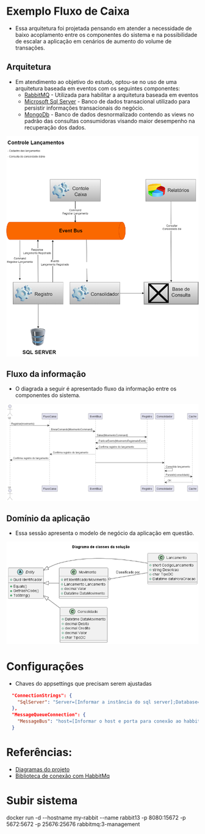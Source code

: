 # Exemplo Fluxo de Caixa

* Essa arquitetura foi projetada pensando em atender a necessidade de baixo acoplamento entre os componentes do sistema e na possibilidade de escalar a aplicação em cenários de aumento do volume de transações.

## Arquitetura 

* Em atendimento ao objetivo do estudo, optou-se no uso de uma arquitetura baseada em eventos com os seguintes componentes:
  - [RabbitMQ](https://www.rabbitmq.com/) - Utilizada para habilitar a arquitetura baseada em eventos
  - [Microsoft Sql Server](https://www.microsoft.com/pt-br/sql-server/sql-server-2019) - Banco de dados transacional utilizado para persistir informações transacionais do negócio.
  - [MongoDb](https://www.mongodb.com/)  - Banco de dados desnormalizado contendo as views no padrão das consultas consumidoras visando maior desempenho na recuperação dos dados.

![Diagrama de arquitetura](./specifications/architecture/architecture.drawio.png)

## Fluxo da informação

* O diagrada a seguir é apresentado fluxo da informação entre os componentes do sistema.
 
![Diagrama de sequeência](./specifications/diagram/fluxo-caixa-sequence.png)

## Domínio da aplicação

* Essa sessão apresenta o modelo de negócio da aplicação em questão.

![Modelo de negócio](./specifications/diagram/fluxo-de-caixa-class.png)

# Configurações 

* Chaves do appsettings que precisam serem ajustadas

``` appsettings.json
  "ConnectionStrings": {
    "SqlServer": "Server=[Informar a instância do sql server];Database=ControleCaixa;Trusted_Connection=True;MultipleActiveResultSets=true"
  },
  "MessageQueueConnection": {
    "MessageBus": "host=[Informar o host e porta para conexão ao habbitMq];publisherConfirms=true;timeout=10"
  }
```

# Referências:

* [Diagramas do projeto](https://real-world-plantuml.com/)
* [Biblioteca de conexão com HabbitMq](https://github.com/EasyNetQ/EasyNetQ/wiki/Introduction)


# Subir sistema


docker run -d --hostname my-rabbit --name rabbit13 -p 8080:15672 -p 5672:5672 -p 25676:25676 rabbitmq:3-management